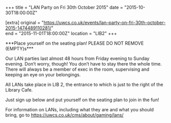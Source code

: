 +++
title = "LAN Party on Fri 30th October 2015"
date = "2015-10-30T18:00:00Z"

[extra]
original = "https://uwcs.co.uk/events/lan-party-on-fri-30th-october-2015-1474489110281/"    
end = "2015-11-01T18:00:00Z"
location = "LIB2"
+++

\*\*\*Place yourself on the seating plan\! PLEASE DO NOT REMOVE (EMPTY)s\*\*\*

Our LAN parties last almost 48 hours from Friday evening to Sunday evening. Don’t worry, though\! You don’t have to stay there the whole time. There will always be a member of exec in the room, supervising and keeping an eye on your belongings.

All LANs take place in LIB 2, the entrance to which is just to the right of the Library Cafe.

Just sign up below and put yourself on the seating plan to join in the fun\!

For information on LANs, including what they are and what you should bring, go to https://uwcs.co.uk/cms/about/gaming/lans/

